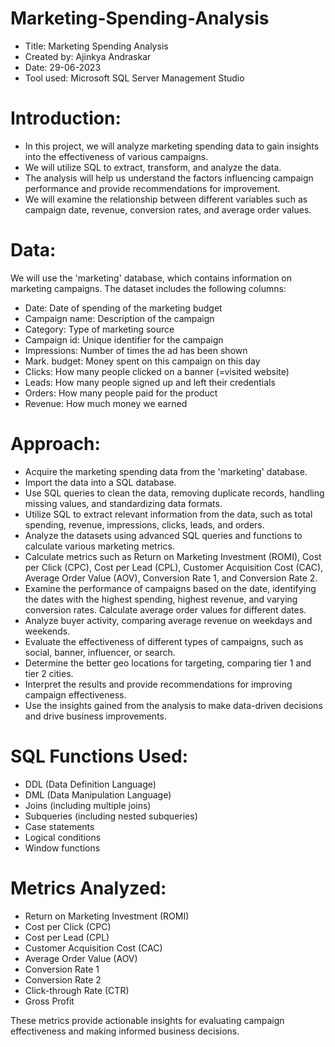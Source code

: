 # Marketing-Spending-Analysis
- Title: Marketing Spending Analysis
- Created by: Ajinkya Andraskar
- Date: 29-06-2023
- Tool used: Microsoft SQL Server Management Studio

# Introduction:

- In this project, we will analyze marketing spending data to gain insights into the effectiveness of various campaigns. 
- We will utilize SQL to extract, transform, and analyze the data.
- The analysis will help us understand the factors influencing campaign performance and provide recommendations for improvement.
- We will examine the relationship between different variables such as campaign date, revenue, conversion rates, and average order values.

# Data:

We will use the 'marketing' database, which contains information on marketing campaigns. The dataset includes the following columns:

- Date: Date of spending of the marketing budget
- Campaign name: Description of the campaign
- Category: Type of marketing source
- Campaign id: Unique identifier for the campaign
- Impressions: Number of times the ad has been shown
- Mark. budget: Money spent on this campaign on this day
- Clicks: How many people clicked on a banner (=visited website)
- Leads: How many people signed up and left their credentials
- Orders: How many people paid for the product
- Revenue: How much money we earned

# Approach:

- Acquire the marketing spending data from the 'marketing' database.
- Import the data into a SQL database.
- Use SQL queries to clean the data, removing duplicate records, handling missing values, and standardizing data formats.
- Utilize SQL to extract relevant information from the data, such as total spending, revenue, impressions, clicks, leads, and orders.
- Analyze the datasets using advanced SQL queries and functions to calculate various marketing metrics.
- Calculate metrics such as Return on Marketing Investment (ROMI), Cost per Click (CPC), Cost per Lead (CPL), Customer Acquisition Cost (CAC), Average Order Value (AOV), Conversion Rate 1, and Conversion Rate 2.
- Examine the performance of campaigns based on the date, identifying the dates with the highest spending, highest revenue, and varying conversion rates. Calculate average order values for different dates.
- Analyze buyer activity, comparing average revenue on weekdays and weekends.
- Evaluate the effectiveness of different types of campaigns, such as social, banner, influencer, or search.
- Determine the better geo locations for targeting, comparing tier 1 and tier 2 cities.
- Interpret the results and provide recommendations for improving campaign effectiveness.
- Use the insights gained from the analysis to make data-driven decisions and drive business improvements.

# SQL Functions Used:

- DDL (Data Definition Language)
- DML (Data Manipulation Language)
- Joins (including multiple joins)
- Subqueries (including nested subqueries)
- Case statements
- Logical conditions
- Window functions

# Metrics Analyzed:

- Return on Marketing Investment (ROMI)
- Cost per Click (CPC)
- Cost per Lead (CPL)
- Customer Acquisition Cost (CAC)
- Average Order Value (AOV)
- Conversion Rate 1
- Conversion Rate 2
- Click-through Rate (CTR)
- Gross Profit

These metrics provide actionable insights for evaluating campaign effectiveness and making informed business decisions.
